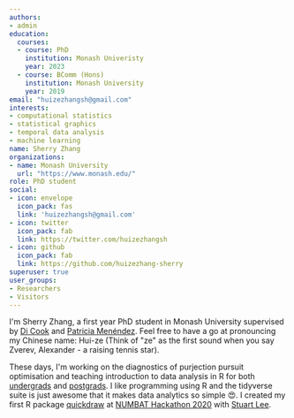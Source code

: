 ```yaml
---
authors:
- admin
education:
  courses:
  - course: PhD
    institution: Monash Univeristy
    year: 2023
  - course: BComm (Hons)
    institution: Monash University
    year: 2019
email: "huizezhangsh@gmail.com"
interests:
- computational statistics
- statistical graphics
- temporal data analysis
- machine learning
name: Sherry Zhang
organizations:
- name: Monash University
  url: "https://www.monash.edu/"
role: PhD student
social:
- icon: envelope
  icon_pack: fas
  link: 'huizezhangsh@gmail.com'
- icon: twitter
  icon_pack: fab
  link: https://twitter.com/huizezhangsh
- icon: github
  icon_pack: fab
  link: https://github.com/huizezhang-sherry
superuser: true
user_groups:
- Researchers
- Visitors
---
```


I'm Sherry Zhang, a first year PhD student in Monash University supervised by [Di Cook](http://dicook.org/) and [Patricia Menéndez](https://www.patriciamenendez.com/). Feel free to have a go at pronouncing my Chinese name: Hui-ze (Think of "ze" as the first sound when you say Zverev, Alexander - a raising tennis star). 

These days, I'm working on the diagnostics of purjection pursuit optimisation and teaching introduction to data analysis in R for both [undergrads](https://ida-monash.netlify.com/) and [postgrads](https://mida-monash.netlify.com/). I like programming using R and the tidyverse suite is just awesome that it makes data analytics so simple :heart_eyes:. I created my first R package [quickdraw](https://github.com/huizezhang-sherry/quickdraw) at [NUMBAT Hackathon 2020](https://numbats-rise-up.netlify.com/post/hackathon_2020/) with [Stuart Lee](https://stuartlee.org/). 
